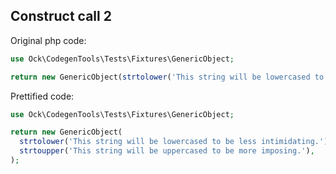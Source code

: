 ## Construct call 2

Original php code:

```php
use Ock\CodegenTools\Tests\Fixtures\GenericObject;

return new GenericObject(strtolower('This string will be lowercased to be less intimidating.'), strtoupper('This string will be uppercased to be more imposing.'));
```

Prettified code:

```php
use Ock\CodegenTools\Tests\Fixtures\GenericObject;

return new GenericObject(
  strtolower('This string will be lowercased to be less intimidating.'),
  strtoupper('This string will be uppercased to be more imposing.'),
);
```
